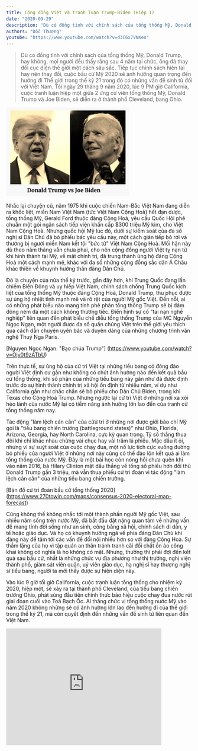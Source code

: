 ```yaml
---
title: Cộng đồng Việt và tranh luận Trump-Biden (Hiệp 1)
date: "2020-09-29"
description: "Dù có đồng tình với chính sách của tổng thống Mỹ, Donald Trump, hay không, mọi người đều thấy rằng sau 4 năm tại chức, ông đã thay đổi cục diện thế giới một cách sâu sắc. Tiếp tục chính sách hiện tại hay nên thay đổi, cuộc bầu cử Mỹ 2020 sẽ ảnh hưởng quan trọng đến hướng đi Thế giới trong thế kỷ 21 trong đó có những vấn đề sinh tử đối với Việt Nam. Tối ngày 29 tháng 9 năm 2020, lúc 9 PM giờ California, cuộc tranh luận hiệp một giữa 2 ứng cử viên tổng thống Mỹ, Donald Trump và Joe Biden, sẽ diễn ra ở thành phố Cleveland, bang Ohio."
authors: "Dốc Thượng"
youtube: "https://www.youtube.com/watch?v=d3C6x7VNKeo"
---
```


>Dù có đồng tình với chính sách của tổng thống Mỹ, Donald Trump, hay không, mọi người đều thấy rằng sau 4 năm tại chức, ông đã thay đổi cục diện thế giới một cách sâu sắc. Tiếp tục chính sách hiện tại hay nên thay đổi, cuộc bầu cử Mỹ 2020 sẽ ảnh hưởng quan trọng đến hướng đi Thế giới trong thế kỷ 21 trong đó có những vấn đề sinh tử đối với Việt Nam. Tối ngày 29 tháng 9 năm 2020, lúc 9 PM giờ California, cuộc tranh luận hiệp một giữa 2 ứng cử viên tổng thống Mỹ, Donald Trump và Joe Biden, sẽ diễn ra ở thành phố Cleveland, bang Ohio.

![Trump vs Biden](./Trump_Biden_1.jpg)

Nhắc lại chuyện cũ, năm 1975 khi cuộc chiến Nam-Bắc Việt Nam đang diễn ra khốc liệt, miền Nam Việt Nam (tức Việt Nam Cộng Hoà) hết đạn dược, tổng thống Mỹ, Gerald Ford thuộc đảng Cộng Hoà, yêu cầu Quốc Hội phê chuẩn một gói ngân sách tiếp viện khẩn cấp $300 triệu Mỹ kim, cho Việt Nam Cộng Hoà. Nhưng quốc hội Mỹ lúc đó, dưới sự kiểm soát của đa số nghị sĩ Dân Chủ đã bỏ phiếu bác yêu cầu này, một cách gián tiếp bỏ rơi và thường bị người miền Nam kết tội "bức tử" Việt Nam Cộng Hoà. Mối hận này dù theo năm tháng vẫn chưa phai, cho nên cộng đồng người Việt tỵ nạn từ khi hình thành tại Mỹ, về mặt chính trị, đã trung thành ủng hộ đảng Cộng Hoà một cách mạnh mẽ, khác với đa số những cộng đồng sắc dân Á Châu khác thiên về khuynh hướng thân đảng Dân Chủ. 

Đó là chuyện của nửa thế kỷ trước, gần đây hơn, khi Trung Quốc đang lấn chiếm Biển Đông và uy hiếp Việt Nam, chính sách chống Trung Quốc kịch liệt của tổng thổng Mỹ thuộc đảng Cộng Hoà, Donald Trump, thu phục được sự ủng hộ nhiệt tình mạnh mẽ và rõ rệt của người Mỹ gốc Việt. Đến nỗi, ai có những phát biểu nào mang tính phê phán tổng thống Trump sẽ bị đám đông ném đá một cách không thương tiếc. Điển hình sự cố "tai nạn nghề nghiệp" liên quan đến phát biểu chế diễu tổng thống Trump của MC Nguyễn Ngọc Ngạn, một người được đa số quần chúng Việt trên thế giới yêu thích qua cách dẫn chuyện uyên bác và duyên dáng của những chương trình văn nghệ Thuý Nga Paris.

[Nguyen Ngoc Ngan: "Bạo chúa Trump"] (https://www.youtube.com/watch?v=Ojv0t9zATbU)

Trên thực tế, sự ủng hộ của cử tri Việt tại những tiểu bang có đông đảo người Việt định cư gần như không có chút ảnh hưởng nào đến kết quả bầu cử tổng thống, khi số phận của những tiểu bang này gần như đã được định trước do sự hình thành chính trị xã hội ổn định từ nhiều năm, ví dụ như California gần như chắc chắn sẽ bỏ phiếu cho Dân Chủ Biden, trong khi Texas cho Cộng Hoà Trump. Nhưng ngược lại cử tri Việt ở những nơi xa xôi hẻo lánh của nước Mỹ lại có tiềm năng ảnh hưởng lớn lao đến của tranh cử tổng thống năm nay. 

Tác động "làm lệch cán cân" của cữử tri ở những nơi được giới báo chí Mỹ gọi là "tiểu bang chiến trường (battleground states)" như Ohio, Florida, Arizona, Georgia, hay North Carolina, cực kỳ quan trọng. Tỷ số thắng thua đôi khi chỉ khác nhau chừng vài chục hay vài trăm lá phiếu. Mặc dầu ít ỏi, nhưng vì sự suýt soát của cuộc chạy đua, một nổ lực tích cực xuống đường bỏ phiếu của người Việt ở những nơi này cũng có thể đảo lộn kết quả ai làm tổng thống của nước Mỹ. Đây là một bài học còn nóng hổi chưa quên khi vào năm 2016, bà Hilary Clinton mặt dầu thắng về tổng số phiếu hơn đối thủ Donald Trump gần 3 triệu, mà vẫn thua phiếu cử tri đoàn vì tác động "làm lệch cán cân" của những tiểu bang chiến trường.

[Bản đồ cử tri đoàn bầu cử tổng thống 2020] (https://www.270towin.com/maps/consensus-2020-electoral-map-forecast)

Cũng không thể không nhắc tới một thành phần người Mỹ gốc Việt, sau nhiều năm sống trên nước Mỹ, đã bắt đầu đặt nặng quan tâm về những vấn đề mang tính đời sống như an sinh, công bằng xã hội, chính sách di dân, y tế hoặc giáo dục. Và họ có khuynh hướng ngã về phía đảng Dân Chủ khi đảng này để tâm tới các vấn đề đối nội nhiều hơn so với đảng Cộng Hoà. Sự thầm lặng của họ vì tập quán an thân tránh tranh cãi đối chất ồn ào công khai không có nghĩa là họ không có mặt. Nhưng, thường thì phải đợi đến kết quả sau bầu cử, nhất là những chức vụ địa phương như thị trưởng, nghị viện thành phố, giám sát viên quận, uỷ viên giáo dục, hạ nghị sĩ hay thượng nghị sĩ tiểu bang, người ta mới thấy được sự hiện diện này.

Vào lúc 9 giờ tối giờ California, cuộc tranh luận tổng thống cho nhiệm kỳ 2020, hiệp một, sẽ xảy ra tại thành phố Cleveland, của tiểu bang chiến trường Ohio, phát súng đầu tiên chính thức báo hiệu cuộc chay đua nước rút giai đoạn cuối vào Toà Bạch Ốc. Ai thắng chức vị tổng thống nước Mỹ vào năm 2020 không những sẽ có ảnh hưởng lớn lao đến hướng đi của thế giới trong thế kỷ 21, mà còn quyết định đến những vấn đề sinh tử liên quan đến Việt Nam.

<iframe width="420" height="315"
      src="https://www.youtube.com/embed/d3C6x7VNKeo"
      title="Trump vs Biden"
      allow="accelerometer; autoplay; encrypted-media; gyroscope; picture-in-picture"
      frameBorder="0"
      webkitallowfullscreen="true"
      mozallowfullscreen="true"
      allowFullScreen
></iframe>
 

